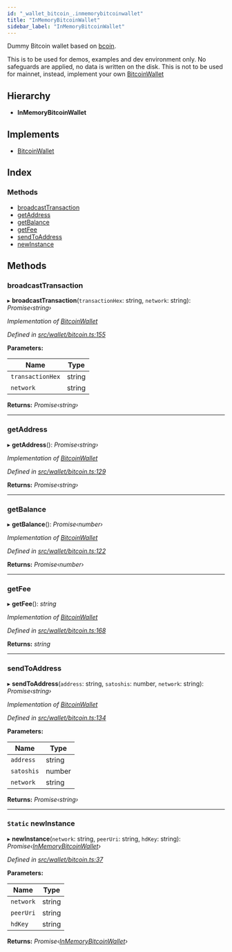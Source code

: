 ```yaml
---
id: "_wallet_bitcoin_.inmemorybitcoinwallet"
title: "InMemoryBitcoinWallet"
sidebar_label: "InMemoryBitcoinWallet"
---
```


Dummy Bitcoin wallet based on [bcoin](https://github.com/bcoin-org/bcoin).

This is to be used for demos, examples and dev environment only. No safeguards are applied, no data is written on
the disk.
This is not to be used for mainnet, instead, implement your own [BitcoinWallet](../interfaces/_wallet_bitcoin_.bitcoinwallet.md)

## Hierarchy

* **InMemoryBitcoinWallet**

## Implements

* [BitcoinWallet](../interfaces/_wallet_bitcoin_.bitcoinwallet.md)

## Index

### Methods

* [broadcastTransaction](_wallet_bitcoin_.inmemorybitcoinwallet.md#broadcasttransaction)
* [getAddress](_wallet_bitcoin_.inmemorybitcoinwallet.md#getaddress)
* [getBalance](_wallet_bitcoin_.inmemorybitcoinwallet.md#getbalance)
* [getFee](_wallet_bitcoin_.inmemorybitcoinwallet.md#getfee)
* [sendToAddress](_wallet_bitcoin_.inmemorybitcoinwallet.md#sendtoaddress)
* [newInstance](_wallet_bitcoin_.inmemorybitcoinwallet.md#static-newinstance)

## Methods

###  broadcastTransaction

▸ **broadcastTransaction**(`transactionHex`: string, `network`: string): *Promise‹string›*

*Implementation of [BitcoinWallet](../interfaces/_wallet_bitcoin_.bitcoinwallet.md)*

*Defined in [src/wallet/bitcoin.ts:155](https://github.com/comit-network/comit-js-sdk/blob/a4cf34a/src/wallet/bitcoin.ts#L155)*

**Parameters:**

Name | Type |
------ | ------ |
`transactionHex` | string |
`network` | string |

**Returns:** *Promise‹string›*

___

###  getAddress

▸ **getAddress**(): *Promise‹string›*

*Implementation of [BitcoinWallet](../interfaces/_wallet_bitcoin_.bitcoinwallet.md)*

*Defined in [src/wallet/bitcoin.ts:129](https://github.com/comit-network/comit-js-sdk/blob/a4cf34a/src/wallet/bitcoin.ts#L129)*

**Returns:** *Promise‹string›*

___

###  getBalance

▸ **getBalance**(): *Promise‹number›*

*Implementation of [BitcoinWallet](../interfaces/_wallet_bitcoin_.bitcoinwallet.md)*

*Defined in [src/wallet/bitcoin.ts:122](https://github.com/comit-network/comit-js-sdk/blob/a4cf34a/src/wallet/bitcoin.ts#L122)*

**Returns:** *Promise‹number›*

___

###  getFee

▸ **getFee**(): *string*

*Implementation of [BitcoinWallet](../interfaces/_wallet_bitcoin_.bitcoinwallet.md)*

*Defined in [src/wallet/bitcoin.ts:168](https://github.com/comit-network/comit-js-sdk/blob/a4cf34a/src/wallet/bitcoin.ts#L168)*

**Returns:** *string*

___

###  sendToAddress

▸ **sendToAddress**(`address`: string, `satoshis`: number, `network`: string): *Promise‹string›*

*Implementation of [BitcoinWallet](../interfaces/_wallet_bitcoin_.bitcoinwallet.md)*

*Defined in [src/wallet/bitcoin.ts:134](https://github.com/comit-network/comit-js-sdk/blob/a4cf34a/src/wallet/bitcoin.ts#L134)*

**Parameters:**

Name | Type |
------ | ------ |
`address` | string |
`satoshis` | number |
`network` | string |

**Returns:** *Promise‹string›*

___

### `Static` newInstance

▸ **newInstance**(`network`: string, `peerUri`: string, `hdKey`: string): *Promise‹[InMemoryBitcoinWallet](_wallet_bitcoin_.inmemorybitcoinwallet.md)›*

*Defined in [src/wallet/bitcoin.ts:37](https://github.com/comit-network/comit-js-sdk/blob/a4cf34a/src/wallet/bitcoin.ts#L37)*

**Parameters:**

Name | Type |
------ | ------ |
`network` | string |
`peerUri` | string |
`hdKey` | string |

**Returns:** *Promise‹[InMemoryBitcoinWallet](_wallet_bitcoin_.inmemorybitcoinwallet.md)›*
